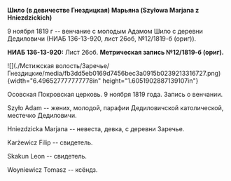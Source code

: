 **Шило (в девичестве Гнездицкая) Марьяна (Szyłowa Marjana z
Hniezdzickich)**

9 ноября 1819 г -- венчание с молодым Адамом Шило с деревни Дедиловичи
(НИАБ 136-13-920, лист 26об, №12/1819-б (ориг)).

**НИАБ 136-13-920:** Лист 26об. **Метрическая запись №12/1819-б
(ориг).**

![](./Мстижская волость/Заречье/Гнездицкие/media/fb3dd5eb0169d7456bec3a0915b0239213316727.png){width="6.496527777777778in"
height="1.6051902887139107in"}

Осовская Покровская церковь. 9 ноября 1819 года. Запись о венчании.

Szyło Adam -- жених, молодой, парафии Дедиловичской католической,
местечко Дедиловичи.

Hniezdzicka Marjana -- невеста, девка, с деревни Заречье.

Karżewicz Filip -- свидетель.

Skakun Leon -- свидетель.

Woyniewicz Tomasz -- ксёндз.
